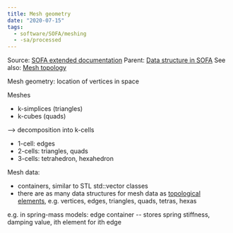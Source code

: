 ```yaml
---
title: Mesh geometry
date: "2020-07-15"
tags:
  - software/SOFA/meshing
  - -sa/processed
---
```


Source: [SOFA extended documentation](sofa-extended-documentation.md)
Parent: [Data structure in SOFA](data-structure-in-sofa.md)
See also: [Mesh topology](mesh-topology.md)

Mesh geometry: location of vertices in space

Meshes

*   k-simplices (triangles)
*   k-cubes (quads)

\--> decomposition into k-cells

*   1-cell: edges
*   2-cells: triangles, quads
*   3-cells: tetrahedron, hexahedron

Mesh data:

*   containers, similar to STL std::vector classes
*   there are as many data structures for mesh data as [topological elements](topological-elements.md),
    e.g. vertices, edges, triangles, quads, tetras, hexas
    

e.g. in spring-mass models: edge container -- stores spring stiffness, damping value, ith element for ith edge


